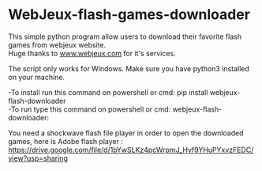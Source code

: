 # WebJeux-flash-games-downloader
This simple python program allow users to download their favorite flash games from webjeux website.                                                                                         
Huge thanks to www.webjeux.com for it's services.

The script only works for Windows. Make sure you have python3 installed on your machine.                                                                                                   

-To install run this command on powershell or cmd: pip install webjeux-flash-downloader                                                                                                     
-To run type this command on powershell or cmd: webjeux-flash-downloader:

You need a shockwave flash file player in order to open the downloaded games, here is Adobe flash player :                                                                                  https://drive.google.com/file/d/1bYwSLKz4pcWrpmJ_Hyf9YHuPYxvzFEDC/view?usp=sharing
